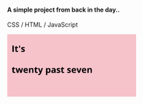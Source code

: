 #### A simple project from back in the day..
CSS / HTML / JavaScript

<img src="/README/example.png" alt="drawing" width="300px"/>
